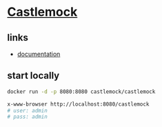 # [Castlemock](https://github.com/castlemock#docker)
## links
* [documentation](https://github.com/castlemock/castlemock/wiki)

## start locally
```sh
docker run -d -p 8080:8080 castlemock/castlemock
```
```sh
x-www-browser http://localhost:8080/castlemock
# user: admin
# pass: admin
```